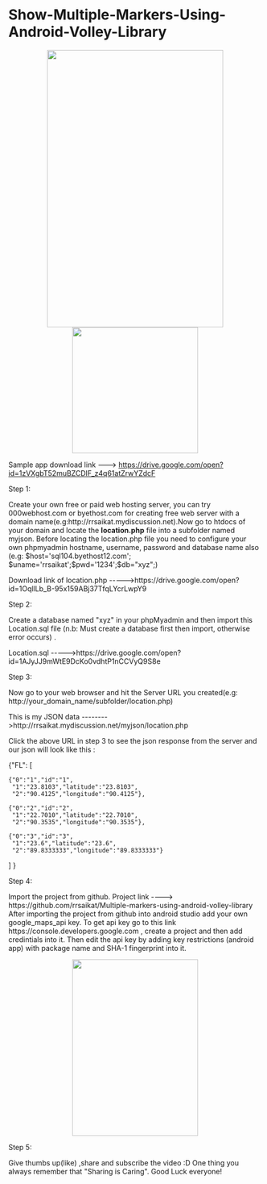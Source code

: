 # Show-Multiple-Markers-Using-Android-Volley-Library

<p align="center">
  <img src="https://github.com/rrsaikat/Multiple-markers-using-android-volley-library/raw/master/Screenshot_2018-04-16-09-05-04.png" height="550" width="350"/>
  <img src="your_relative_path_here_number_2_large_name" width="250"/>
</p>

Sample app download link ---> https://drive.google.com/open?id=1zVXgbT52muBZCDlF_z4q61atZrwYZdcF


<p>Step 1:</p>
<p>Create your own free or paid web hosting server, you can try 000webhost.com or byethost.com for creating free web server with a domain
name(e.g:http://rrsaikat.mydiscussion.net).Now go to htdocs of your domain and locate the <b>location.php</b> file into a subfolder named 
myjson. Before locating the location.php file you need to configure your own phpmyadmin hostname, username, password and database name 
also (e.g: $host='sql104.byethost12.com'; $uname='rrsaikat';$pwd='1234';$db="xyz";)</p>
<p>Download link of location.php ----->https://drive.google.com/open?id=1OqllLb_B-95x159ABj37TfqLYcrLwpY9</p>


<p>Step 2:</p>
<p>Create a database named "xyz" in your phpMyadmin and then import this Location.sql file (n.b: Must create a database first then import,
otherwise error occurs) .</p>
<p>Location.sql ----->https://drive.google.com/open?id=1AJyJJ9mWtE9DcKo0vdhtP1nCCVyQ9S8e</p>

<p>Step 3:</p>
<p>Now go to your web browser and hit the Server URL you created(e.g: http://your_domain_name/subfolder/location.php)</p>
<p>This is my JSON data -------->http://rrsaikat.mydiscussion.net/myjson/location.php </p>
<p>Click the above URL in step 3 to see the json response from the server and our json will look like this :</p>

{"FL":
 [

	{"0":"1","id":"1",
	 "1":"23.8103","latitude":"23.8103",
	 "2":"90.4125","longitude":"90.4125"},

	{"0":"2","id":"2",
	 "1":"22.7010","latitude":"22.7010",
	 "2":"90.3535","longitude":"90.3535"},

	{"0":"3","id":"3",
	 "1":"23.6","latitude":"23.6",
	 "2":"89.8333333","longitude":"89.8333333"}
 ]
}


<p>Step 4:</p>
<p>Import the project from github.
Project link ----> https://github.com/rrsaikat/Multiple-markers-using-android-volley-library
After importing the project from github into android studio add your own google_maps_api key. To get api key go to this link https://console.developers.google.com  , create a project and then add credintials into it. Then edit the api key by adding key restrictions (android app) with package name and SHA-1 fingerprint into it.</p>
<p align="center">
  <img src="https://github.com/rrsaikat/Multiple-markers-using-android-volley-library/raw/master/Capture.JPG" height="350" width="250"/>
</p>


<p>Step 5:</p>
<p>Give thumbs up(like) ,share and subscribe the video :D 
One thing you always remember that "Sharing is Caring". Good Luck everyone!</p>


